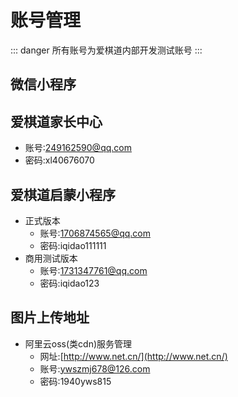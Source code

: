 
# 账号管理
::: danger
所有账号为爱棋道内部开发测试账号
:::

## 微信小程序

## 爱棋道家长中心
- 账号:249162590@qq.com
- 密码:xl40676070

## 爱棋道启蒙小程序
- 正式版本
    - 账号:1706874565@qq.com
    - 密码:iqidao111111
- 商用测试版本
    - 账号:1731347761@qq.com
    - 密码:iqidao123

## 图片上传地址
- 阿里云oss(类cdn)服务管理
    - 网址:[http://www.net.cn/](http://www.net.cn/)
    - 账号:ywszmj678@126.com
    - 密码:1940yws815
    
